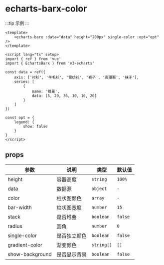 <script lang="ts" setup>
import EchartsBarxColor from '@/echarts/barx/echarts-barx-color.vue'
</script>

# echarts-barx-color

:::tip 示例
<echarts-barx-color />
:::

```vue
<template>
    <echarts-barx :data="data" height="200px" single-color :opt="opt" />
</template>

<script lang="ts" setup>
import { ref } from 'vue'
import { EchartsBarx } from 'v3-echarts'

const data = ref({
    axis: ['衬衫', '羊毛衫', '雪纺衫', '裤子', '高跟鞋', '袜子'],
    series: [
        {
            name: '销量',
            data: [5, 20, 36, 10, 10, 20]
        }
    ]
})

const opt = {
    legend: {
        show: false
    }
}
</script>
```

## props

| 参数            | 说明         | 类型       | 默认值  |
| --------------- | ------------ | ---------- | ------- |
| height          | 容器高度     | `string`   | `100%`  |
| data            | 数据源       | `object`   | `-`     |
| color           | 柱状图颜色   | `array`    | `-`     |
| bar-width       | 柱状图宽度   | `number`   | `15`    |
| stack           | 是否堆叠     | `boolean`  | `false` |
| radius          | 圆角         | `number`   | `0`     |
| single-color    | 是否独立颜色 | `boolean`  | `false` |
| gradient-color  | 渐变颜色     | `string[]` | `[]`    |
| show-background | 是否显示背景 | `boolean`  | `false` |
